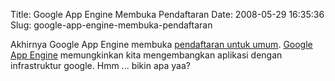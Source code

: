 Title: Google App Engine Membuka Pendaftaran
Date: 2008-05-29 16:35:36
Slug: google-app-engine-membuka-pendaftaran

Akhirnya Google App Engine membuka [pendaftaran untuk umum](http://googleappengine.blogspot.com/2008/05/announcing-open-signups-expected.html). [Google App Engine](http://code.google.com/appengine/) memungkinkan kita mengembangkan aplikasi dengan infrastruktur google. Hmm ... bikin apa yaa?